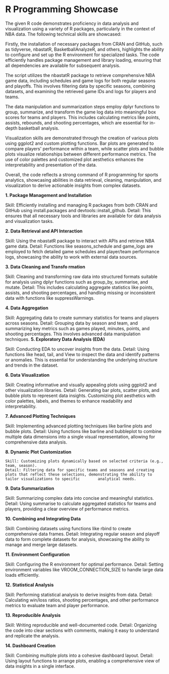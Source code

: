 # R Programming Showcase

The given R code demonstrates proficiency in data analysis and visualization using a variety of R packages, particularly in the context of NBA data. The following technical skills are showcased:

  Firstly, the installation of necessary packages from CRAN and GitHub, such as tidyverse, nbastatR, BasketballAnalyzeR, and others, highlights the ability to configure and set up the R environment for specialized tasks. The code efficiently handles package management and library loading, ensuring that all dependencies are available for subsequent analysis.
  
  The script utilizes the nbastatR package to retrieve comprehensive NBA game data, including schedules and game logs for both regular seasons and playoffs. This involves filtering data by specific seasons, combining datasets, and examining the retrieved game IDs and logs for players and teams.
  
  The data manipulation and summarization steps employ dplyr functions to group, summarize, and transform the game log data into meaningful box scores for teams and players. This includes calculating metrics like points, assists, rebounds, and shooting percentages, which are essential for in-depth basketball analysis.
  
  Visualization skills are demonstrated through the creation of various plots using ggplot2 and custom plotting functions. Bar plots are generated to compare players' performance within a team, while scatter plots and bubble plots visualize relationships between different performance metrics. The use of color palettes and customized plot aesthetics enhances the interpretability and presentation of the data.
  
  Overall, the code reflects a strong command of R programming for sports analytics, showcasing abilities in data retrieval, cleaning, manipulation, and visualization to derive actionable insights from complex datasets.


**1. Package Management and Installation**

  Skill: Efficiently installing and managing R packages from both CRAN and GitHub using install.packages and devtools::install_github.
  Detail: This ensures that all necessary tools and libraries are available for data analysis and visualization tasks.
  
**2. Data Retrieval and API Interaction**

  Skill: Using the nbastatR package to interact with APIs and retrieve NBA game data.
  Detail: Functions like seasons_schedule and game_logs are employed to fetch detailed game schedules and player/team performance logs, showcasing the ability to work with     external data sources.
  
**3. Data Cleaning and Transfo
rmation**

  Skill: Cleaning and transforming raw data into structured formats suitable for analysis using dplyr functions such as group_by, summarise, and mutate.
  Detail: This includes calculating aggregate statistics like points, assists, and shooting percentages, and handling missing or inconsistent data with functions like suppressWarnings.
  
**4. Data Aggregation**

  Skill: Aggregating data to create summary statistics for teams and players across seasons.
  Detail: Grouping data by season and team, and summarizing key metrics such as games played, minutes, points, and shooting percentages. This involves advanced data              manipulation techniques.
**5. Exploratory Data Analysis (EDA)**

  Skill: Conducting EDA to uncover insights from the data.
  Detail: Using functions like head, tail, and View to inspect the data and identify patterns or anomalies. This is essential for understanding the underlying structure and     trends in the dataset.
  
**6. Data Visualization**

  Skill: Creating informative and visually appealing plots using ggplot2 and other visualization libraries.
  Detail: Generating bar plots, scatter plots, and bubble plots to represent data insights. Customizing plot aesthetics with color palettes, labels, and themes to enhance       readability and interpretability.
  
**7. Advanced Plotting Techniques**

  Skill: Implementing advanced plotting techniques like barline plots and bubble plots.
  Detail: Using functions like barline and bubbleplot to combine multiple data dimensions into a single visual representation, allowing for comprehensive data analysis.

**8. Dynamic Plot Customization**

    Skill: Customizing plots dynamically based on selected criteria (e.g., team, season).
    Detail: Filtering data for specific teams and seasons and creating plots that reflect these selections, demonstrating the ability to tailor visualizations to specific        analytical needs.
    
**9. Data Summarization**

  Skill: Summarizing complex data into concise and meaningful statistics.
  Detail: Using summarise to calculate aggregated statistics for teams and players, providing a clear overview of performance metrics.
  
**10. Combining and Integrating Data**

  Skill: Combining datasets using functions like rbind to create comprehensive data frames.
  Detail: Integrating regular season and playoff data to form complete datasets for analysis, showcasing the ability to manage and merge large datasets.
  
**11. Environment Configuration**

  Skill: Configuring the R environment for optimal performance.
  Detail: Setting environment variables like VROOM_CONNECTION_SIZE to handle large data loads efficiently.
  
**12. Statistical Analysis**

  Skill: Performing statistical analysis to derive insights from data.
  Detail: Calculating win/loss ratios, shooting percentages, and other performance metrics to evaluate team and player performance.
  
**13. Reproducible Analysis**

  Skill: Writing reproducible and well-documented code.
  Detail: Organizing the code into clear sections with comments, making it easy to understand and replicate the analysis.
  
**14. Dashboard Creation**

  Skill: Combining multiple plots into a cohesive dashboard layout.
  Detail: Using layout functions to arrange plots, enabling a comprehensive view of data insights in a single interface.
